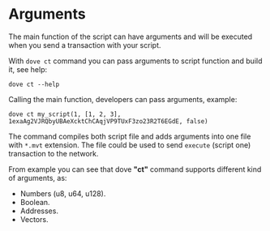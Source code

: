 # Arguments

The main function of the script can have arguments and will be executed when you send a transaction with your script.

With `dove ct` command you can pass arguments to script function and build it, see help:

```text
dove ct --help
```

Calling the main function, developers can pass arguments, example: 

```text
dove ct my_script(1, [1, 2, 3], 1exaAg2VJRQbyUBAeXcktChCAqjVP9TUxF3zo23R2T6EGdE, false)
```

The command compiles both script file and adds arguments into one file with `*.mvt` extension. The file could be used to send `execute` (script one) transaction to the network.

From example you can see that dove **"ct"** command supports different kind of arguments, as:

* Numbers (u8, u64, u128).
* Boolean.
* Addresses.
* Vectors.
